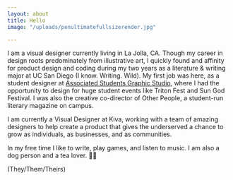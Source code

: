 ```yaml
---
layout: about
title: Hello
image: "/uploads/penultimatefullsizerender.jpg"

---
```

I am a visual designer currently living in La Jolla, CA. Though my career in design roots predominately from illustrative art, I quickly found and affinity for product design and coding during my two years as a literature & writing major at UC San Diego (I know. Writing. Wild). My first job was here, as a student designer at [Associated Students Graphic Studio](https://asgraphicstudio.ucsd.edu), where I had the opportunity to design for huge student events like Triton Fest and Sun God Festival. I was also the creative co-director of Other People, a student-run literary magazine on campus.

I am currently a Visual Designer at Kiva, working with a team of amazing designers to help create a product that gives the underserved a chance to grow as individuals,  as businesses, and as communities.

In my free time I like to write, play games, and listen to music. I am also a dog person and a tea lover. 🐶🍵

(They/Them/Theirs)